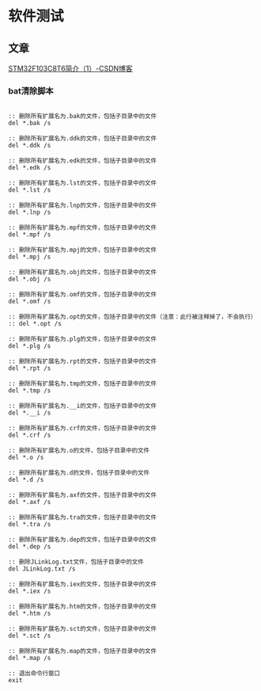 # 软件测试

## 文章

[STM32F103C8T6简介（1）-CSDN博客](https://blog.csdn.net/Yu19865187485/article/details/135954195?csdn_share_tail={"type"%3A"blog"%2C"rType"%3A"article"%2C"rId"%3A"135954195"%2C"source"%3A"Yu19865187485"})





















### bat清除脚本

```shell

:: 删除所有扩展名为.bak的文件，包括子目录中的文件
del *.bak /s

:: 删除所有扩展名为.ddk的文件，包括子目录中的文件
del *.ddk /s

:: 删除所有扩展名为.edk的文件，包括子目录中的文件
del *.edk /s

:: 删除所有扩展名为.lst的文件，包括子目录中的文件
del *.lst /s

:: 删除所有扩展名为.lnp的文件，包括子目录中的文件
del *.lnp /s

:: 删除所有扩展名为.mpf的文件，包括子目录中的文件
del *.mpf /s

:: 删除所有扩展名为.mpj的文件，包括子目录中的文件
del *.mpj /s

:: 删除所有扩展名为.obj的文件，包括子目录中的文件
del *.obj /s

:: 删除所有扩展名为.omf的文件，包括子目录中的文件
del *.omf /s

:: 删除所有扩展名为.opt的文件，包括子目录中的文件（注意：此行被注释掉了，不会执行）
:: del *.opt /s

:: 删除所有扩展名为.plg的文件，包括子目录中的文件
del *.plg /s

:: 删除所有扩展名为.rpt的文件，包括子目录中的文件
del *.rpt /s

:: 删除所有扩展名为.tmp的文件，包括子目录中的文件
del *.tmp /s

:: 删除所有扩展名为.__i的文件，包括子目录中的文件
del *.__i /s

:: 删除所有扩展名为.crf的文件，包括子目录中的文件
del *.crf /s

:: 删除所有扩展名为.o的文件，包括子目录中的文件
del *.o /s

:: 删除所有扩展名为.d的文件，包括子目录中的文件
del *.d /s

:: 删除所有扩展名为.axf的文件，包括子目录中的文件
del *.axf /s

:: 删除所有扩展名为.tra的文件，包括子目录中的文件
del *.tra /s

:: 删除所有扩展名为.dep的文件，包括子目录中的文件
del *.dep /s

:: 删除JLinkLog.txt文件，包括子目录中的文件
del JLinkLog.txt /s

:: 删除所有扩展名为.iex的文件，包括子目录中的文件
del *.iex /s

:: 删除所有扩展名为.htm的文件，包括子目录中的文件
del *.htm /s

:: 删除所有扩展名为.sct的文件，包括子目录中的文件
del *.sct /s

:: 删除所有扩展名为.map的文件，包括子目录中的文件
del *.map /s

:: 退出命令行窗口
exit


```









